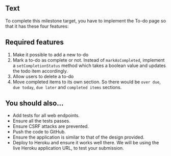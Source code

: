 ## Text

To complete this milestone target, you have to implement the To-do page so that it has these four features:

## Required features

1. Make it possible to add a new to-do
2. Mark a to-do as complete or not. Instead of `markAsCompleted`, implement a `setCompletionStatus` method which takes a boolean value and updates the todo item accordingly.
3. Allow users to delete a to-do
4. Move completed items to its own section. So there would be `over due`, `due today`, `due later` and `completed items` sections.

## You should also...

* Add tests for all web endpoints.
* Ensure all the tests passes.
* Ensure CSRF attacks are prevented.
* Push the code to GitHub.
* Ensure the application is similar to that of the design provided.
* Deploy to Heroku and ensure it works well there. We will be using the live Heroku application URL, to test your submission.
